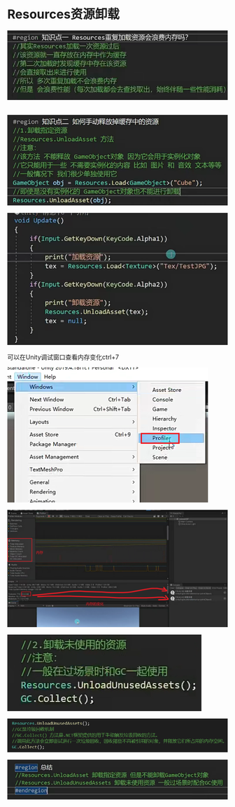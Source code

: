 # Resources资源卸载

![d393c32d3b91d181b5ba72919caf3047.png](image/d393c32d3b91d181b5ba72919caf3047.png)

 ![947819b1f3f11e73da22d372678c8a50.png](image/947819b1f3f11e73da22d372678c8a50.png)

![46b39b865297bb88ad3235735a86a60c.png](image/46b39b865297bb88ad3235735a86a60c.png)

可以在Unity调试窗口查看内存变化ctrl+7

![52ba6654878cbefd1c026939e510b27b.png](image/52ba6654878cbefd1c026939e510b27b.png)

![7642adc411e022e93d8b12a5c1a0c02a.png](image/7642adc411e022e93d8b12a5c1a0c02a.png)

![44b44bfb3f83da407a87a07ff7ea8999.png](image/44b44bfb3f83da407a87a07ff7ea8999.png)

![89e634b43c281038e716bf9b7a4de3c3.png](image/89e634b43c281038e716bf9b7a4de3c3.png)

![fd5cbfa052f2b0015eebcb1566882ccc.png](image/fd5cbfa052f2b0015eebcb1566882ccc.png)
